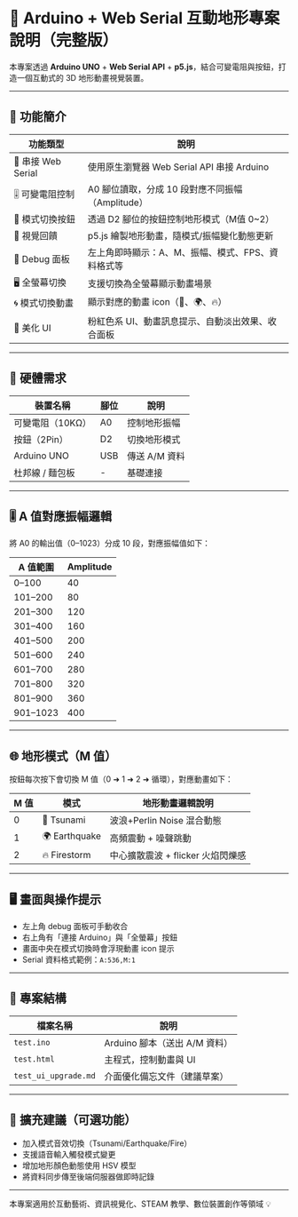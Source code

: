 
# 🌋 Arduino + Web Serial 互動地形專案說明（完整版）

本專案透過 **Arduino UNO** + **Web Serial API** + **p5.js**，結合可變電阻與按鈕，打造一個互動式的 3D 地形動畫視覺裝置。

---

## 🧩 功能簡介

| 功能類型         | 說明                                                   |
|------------------|--------------------------------------------------------|
| 🔌 串接 Web Serial | 使用原生瀏覽器 Web Serial API 串接 Arduino              |
| 🎚️ 可變電阻控制   | A0 腳位讀取，分成 10 段對應不同振幅（Amplitude）       |
| 🔘 模式切換按鈕   | 透過 D2 腳位的按鈕控制地形模式（M值 0~2）               |
| 🌈 視覺回饋       | p5.js 繪製地形動畫，隨模式/振幅變化動態更新             |
| 🐞 Debug 面板     | 左上角即時顯示：A、M、振幅、模式、FPS、資料格式等        |
| 🖥️ 全螢幕切換    | 支援切換為全螢幕顯示動畫場景                            |
| 🌀 模式切換動畫   | 顯示對應的動畫 icon（🌊、🌍、🔥）                        |
| 🧩 美化 UI        | 粉紅色系 UI、動畫訊息提示、自動淡出效果、收合面板         |

---

## 🔌 硬體需求

| 裝置名稱         | 腳位     | 說明                      |
|------------------|----------|---------------------------|
| 可變電阻（10KΩ）  | A0       | 控制地形振幅               |
| 按鈕（2Pin）      | D2       | 切換地形模式               |
| Arduino UNO       | USB      | 傳送 A/M 資料               |
| 杜邦線 / 麵包板   | -        | 基礎連接                   |

---

## 🎚️ A 值對應振幅邏輯

將 A0 的輸出值（0–1023）分成 10 段，對應振幅值如下：

| A 值範圍     | Amplitude |
|--------------|------------|
| 0–100        | 40         |
| 101–200      | 80         |
| 201–300      | 120        |
| 301–400      | 160        |
| 401–500      | 200        |
| 501–600      | 240        |
| 601–700      | 280        |
| 701–800      | 320        |
| 801–900      | 360        |
| 901–1023     | 400        |

---

## 🌐 地形模式（M 值）

按鈕每次按下會切換 M 值（0 ➜ 1 ➜ 2 ➜ 循環），對應動畫如下：

| M 值 | 模式        | 地形動畫邏輯說明                    |
|------|-------------|-------------------------------------|
| 0    | 🌊 Tsunami   | 波浪+Perlin Noise 混合動態         |
| 1    | 🌍 Earthquake| 高頻震動 + 噪聲跳動                 |
| 2    | 🔥 Firestorm | 中心擴散震波 + flicker 火焰閃爍感 |

---

## 🖥️ 畫面與操作提示

- 左上角 debug 面板可手動收合
- 右上角有「連接 Arduino」與「全螢幕」按鈕
- 畫面中央在模式切換時會浮現動畫 icon 提示
- Serial 資料格式範例：`A:536,M:1`

---

## 📁 專案結構

| 檔案名稱     | 說明                         |
|--------------|------------------------------|
| `test.ino`   | Arduino 腳本（送出 A/M 資料） |
| `test.html`  | 主程式，控制動畫與 UI        |
| `test_ui_upgrade.md` | 介面優化備忘文件（建議草案） |

---

## 🔧 擴充建議（可選功能）

- 加入模式音效切換（Tsunami/Earthquake/Fire）
- 支援語音輸入觸發模式變更
- 增加地形顏色動態使用 HSV 模型
- 將資料同步傳至後端伺服器做即時記錄

---

本專案適用於互動藝術、資訊視覺化、STEAM 教學、數位裝置創作等領域 💡